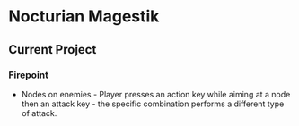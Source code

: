 # Nocturian Magestik
## Current Project
### Firepoint
* Nodes on enemies - Player presses an action key while aiming at a node then an attack key - the specific combination performs a different type of attack.
